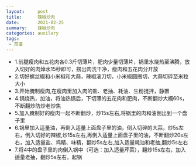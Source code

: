 ```yaml
---
layout:     post
title:      辣椒炒肉
date:       2021-02-25
summary:    辣椒炒肉
categories: auxilary
tags:
 - 菜谱
---
```


+ 1.前腿瘦肉和五花肉各0.3斤切薄片，肥肉少量切薄片，锅里水烧热至沸腾，放入切好的肉焯水15秒即可，捞出肉洗干净，瘦肉和五花肉分开放
+ 2.切好螺丝椒和小米椒和大蒜，辣椒滚刀切，小米椒圆圈切，大蒜切碎至米粒大小
+ 3.开始腌制瘦肉,在瘦肉里加入肉的盐、老抽、耗油、生粉搅拌，静置
+ 4.锅烧热，加油，将油热锅后，下切薄的五花肉和肥肉，不断翻炒大概60s，不断翻炒防炒老炒焦
+ 5.加入腌制好的瘦肉一起不断翻炒，炒15s左右,将锅里的肉和油倒出到一个盘子里
+ 6.锅里加入适量油，再倒入适量上面盘子里的油，倒入切碎的大蒜，炒5s左右，倒入切好的辣椒,炒15s左右,再倒入适量上面盘子里的油，不断翻炒20s左右，加入适量盐、鸡精、味精，翻炒5s左右,加入适量耗油和老抽,翻炒5s左右
+ 7.将4中的盘子里的肉倒入锅中（可选：加入适量芹菜），翻炒15s左右，加入适量老抽，翻炒5s左右，起锅
